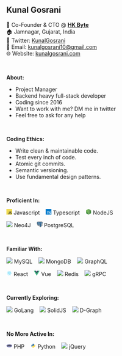 ## **Kunal Gosrani**

💼 Co-Founder & CTO @ [**HK Byte**](https://hkbyte.com/)<br>
🏠 Jamnagar, Gujarat, India<br>
🐤 Twitter: [KunalGosrani](https://twitter.com/KunalGosrani)<br>
📧 Email: [kunalgosrani10@gmail.com](mailto:kunalgosrani10@gmail.com)<br>
🌐 Website: [kunalgosrani.com](https://kunalgosrani.com)<br>

<br>

**About:**

- Project Manager
- Backend heavy full-stack developer
- Coding since 2016
- Want to work with me? DM me in twitter
- Feel free to ask for any help

<br>

**Coding Ethics:**

- Write clean & maintainable code.
- Test every inch of code.
- Atomic git commits.
- Semantic versioning.
- Use fundamental design patterns.

<br>

**Proficient In:**<br>

<img height="15" src="https://raw.githubusercontent.com/github/explore/80688e429a7d4ef2fca1e82350fe8e3517d3494d/topics/javascript/javascript.png"> Javascript &nbsp;&nbsp;
<img height="15" src="https://raw.githubusercontent.com/github/explore/80688e429a7d4ef2fca1e82350fe8e3517d3494d/topics/typescript/typescript.png"> Typescript &nbsp;&nbsp;
<img height="15" src="https://raw.githubusercontent.com/github/explore/80688e429a7d4ef2fca1e82350fe8e3517d3494d/topics/nodejs/nodejs.png"> NodeJS &nbsp;&nbsp;

<img height="15" src="https://www.vectorlogo.zone/logos/neo4j/neo4j-icon.svg"> Neo4J &nbsp;&nbsp;
<img height="15" src="https://raw.githubusercontent.com/github/explore/80688e429a7d4ef2fca1e82350fe8e3517d3494d/topics/postgresql/postgresql.png"> PostgreSQL &nbsp;&nbsp;

<br>

**Familiar With:**<br>

<img height="15" src="https://www.vectorlogo.zone/logos/mysql/mysql-icon.svg"> MySQL &nbsp;&nbsp;
<img height="15" src="https://www.vectorlogo.zone/logos/mongodb/mongodb-icon.svg"> MongoDB &nbsp;&nbsp;
<img height="15" src="https://www.vectorlogo.zone/logos/graphql/graphql-icon.svg"> GraphQL &nbsp;&nbsp;

<img height="15" src="https://raw.githubusercontent.com/github/explore/80688e429a7d4ef2fca1e82350fe8e3517d3494d/topics/react/react.png"> React &nbsp;&nbsp;
<img height="15" src="https://raw.githubusercontent.com/github/explore/80688e429a7d4ef2fca1e82350fe8e3517d3494d/topics/vue/vue.png"> Vue &nbsp;&nbsp;
<img height="15" src="https://www.vectorlogo.zone/logos/redis/redis-icon.svg"> Redis &nbsp;&nbsp;
<img height="15" src="https://www.vectorlogo.zone/logos/grpcio/grpcio-icon.svg"> gRPC &nbsp;&nbsp;

<br>

**Currently Exploring:**<br>

<img height="15" src="https://www.vectorlogo.zone/logos/golang/golang-icon.svg"> GoLang &nbsp;&nbsp;
<img height="15" src="https://github.com/solidjs/solid-site/raw/master/src/assets/logo.png"> SolidJS &nbsp;&nbsp;
<img height="15" src="https://www.vectorlogo.zone/logos/dgraphio/dgraphio-icon.svg"> D-Graph &nbsp;&nbsp;

<br>

**No More Active In:**<br>

<img height="15" src="https://raw.githubusercontent.com/github/explore/ccc16358ac4530c6a69b1b80c7223cd2744dea83/topics/php/php.png"> PHP &nbsp;&nbsp;
<img height="15" src="https://raw.githubusercontent.com/github/explore/80688e429a7d4ef2fca1e82350fe8e3517d3494d/topics/python/python.png"> Python &nbsp;&nbsp;
<img height="15" src="https://www.vectorlogo.zone/logos/jquery/jquery-icon.svg"> jQuery &nbsp;&nbsp;
